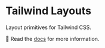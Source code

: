 # Tailwind Layouts

Layout primitives for Tailwind CSS.

📝 Read the [docs](https://tw-layouts.netlify.app) for more information.
